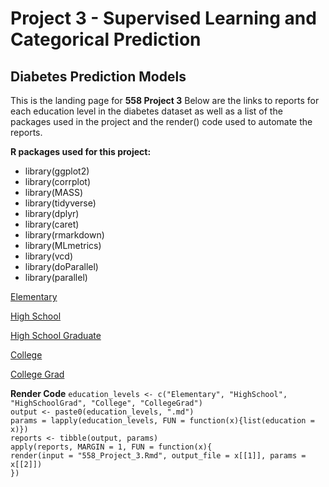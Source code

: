 # Project 3 - Supervised Learning and Categorical Prediction
## Diabetes Prediction Models

This is the landing page for **558 Project 3** Below are the links to reports for each education level in the diabetes dataset as well as a list of the packages used in the project and the render() code used to automate the reports.

**R packages used for this project:**  
* library(ggplot2)  
* library(corrplot)  
* library(MASS)  
* library(tidyverse)  
* library(dplyr)  
* library(caret)  
* library(rmarkdown)  
* library(MLmetrics)  
* library(vcd)  
* library(doParallel)  
* library(parallel)

[Elementary](https://bphigg.github.io/558Project3/Elementary)

[High School](https://bphigg.github.io/558Project3/HighSchool)

[High School Graduate](https://bphigg.github.io/558Project3/HighSchoolGrad)

[College](https://bphigg.github.io/558Project3/College)

[College Grad](https://bphigg.github.io/558Project3/CollegeGrad)

**Render Code**
`education_levels <- c("Elementary", "HighSchool", "HighSchoolGrad", "College", "CollegeGrad")`  
`output <- paste0(education_levels, ".md")`  
`params = lapply(education_levels, FUN = function(x){list(education = x)})`  
`reports <- tibble(output, params)`  
`apply(reports, MARGIN = 1, FUN = function(x){`  
  `render(input = "558_Project_3.Rmd", output_file = x[[1]], params = x[[2]])`  
`})`  